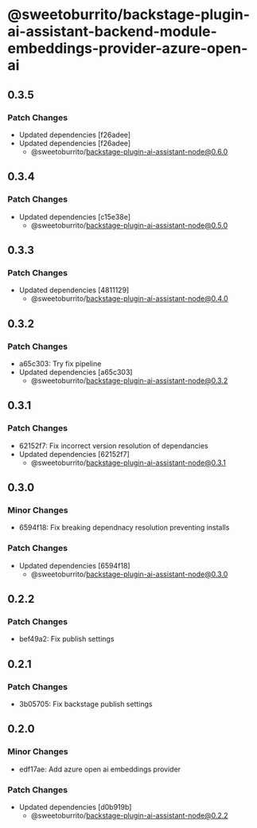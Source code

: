# @sweetoburrito/backstage-plugin-ai-assistant-backend-module-embeddings-provider-azure-open-ai

## 0.3.5

### Patch Changes

- Updated dependencies [f26adee]
- Updated dependencies [f26adee]
  - @sweetoburrito/backstage-plugin-ai-assistant-node@0.6.0

## 0.3.4

### Patch Changes

- Updated dependencies [c15e38e]
  - @sweetoburrito/backstage-plugin-ai-assistant-node@0.5.0

## 0.3.3

### Patch Changes

- Updated dependencies [4811129]
  - @sweetoburrito/backstage-plugin-ai-assistant-node@0.4.0

## 0.3.2

### Patch Changes

- a65c303: Try fix pipeline
- Updated dependencies [a65c303]
  - @sweetoburrito/backstage-plugin-ai-assistant-node@0.3.2

## 0.3.1

### Patch Changes

- 62152f7: Fix incorrect version resolution of dependancies
- Updated dependencies [62152f7]
  - @sweetoburrito/backstage-plugin-ai-assistant-node@0.3.1

## 0.3.0

### Minor Changes

- 6594f18: Fix breaking dependnacy resolution preventing installs

### Patch Changes

- Updated dependencies [6594f18]
  - @sweetoburrito/backstage-plugin-ai-assistant-node@0.3.0

## 0.2.2

### Patch Changes

- bef49a2: Fix publish settings

## 0.2.1

### Patch Changes

- 3b05705: Fix backstage publish settings

## 0.2.0

### Minor Changes

- edf17ae: Add azure open ai embeddings provider

### Patch Changes

- Updated dependencies [d0b919b]
  - @sweetoburrito/backstage-plugin-ai-assistant-node@0.2.2
